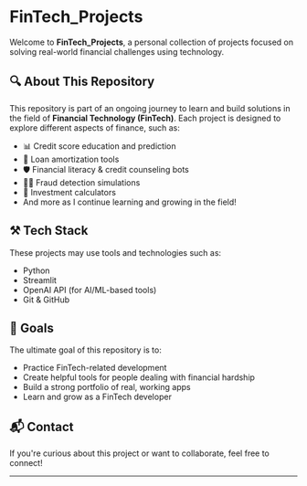 # FinTech_Projects

Welcome to **FinTech_Projects**, a personal collection of projects focused on solving real-world financial challenges using technology.

## 🔍 About This Repository

This repository is part of an ongoing journey to learn and build solutions in the field of **Financial Technology (FinTech)**. Each project is designed to explore different aspects of finance, such as:

- 📊 Credit score education and prediction
- 🧾 Loan amortization tools
- 🛡️ Financial literacy & credit counseling bots
- 🕵️‍♂️ Fraud detection simulations
- 💼 Investment calculators
- And more as I continue learning and growing in the field!

## ⚒️ Tech Stack

These projects may use tools and technologies such as:
- Python
- Streamlit
- OpenAI API (for AI/ML-based tools)
- Git & GitHub


## 🙌 Goals

The ultimate goal of this repository is to:
- Practice FinTech-related development
- Create helpful tools for people dealing with financial hardship
- Build a strong portfolio of real, working apps
- Learn and grow as a FinTech developer

## 📬 Contact

If you're curious about this project or want to collaborate, feel free to connect!

---

